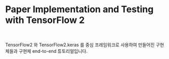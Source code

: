 # Paper Implementation and Testing with TensorFlow 2

<br>

TensorFlow2 와 TensorFlow2.keras 를 중심 프레임워크로 사용하여 만들어진 구현체들과 구현체 end-to-end 튜토리얼입니다.
